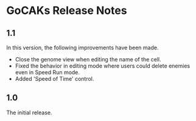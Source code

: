 # GoCAKs Release Notes

## 1.1

In this version, the following improvements have been made.

- Close the genome view when editing the name of the cell.
- Fixed the behavior in editing mode where users could delete enemies even in Speed Run mode.
- Added 'Speed of Time' control.

## 1.0

The initial release.
